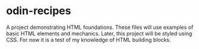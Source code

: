# odin-recipes
A project demonstrating HTML foundations. 
These files will use examples of basic HTML elements and mechanics. Later, this project will be styled using CSS. For now it is a test of my knowledge of HTML building blocks. 